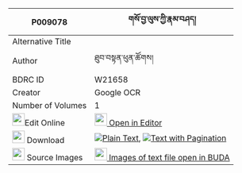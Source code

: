 |P009078|གསོ་བྱ་ལུས་ཀྱི་རྣམ་བཤད། 
| --- | --- 
|Alternative Title |
|Author| ཐུབ་བསྟན་ཕུན་ཚོགས།
|BDRC ID | W21658
|Creator | Google OCR
|Number of Volumes| 1
|<img width="25" src="https://img.icons8.com/color/25/000000/edit-property.png">Edit Online| [<img width="25" src="https://avatars.githubusercontent.com/u/45091458?s=200&v=4"> Open in Editor](http://editor.openpecha.org/P009078)
|<img width="25" src="https://img.icons8.com/fluent/48/000000/download-2.png"/>  Download | [![](https://img.icons8.com/color/20/000000/txt.png)Plain Text](https://github.com/Openpecha/P009078/releases/download/v1/so_ja_lu_kyi_namshe_plain_P009078.zip), [![](https://img.icons8.com/color/20/000000/txt.png)Text with Pagination](https://github.com/Openpecha/P009078/releases/download/v1/so_ja_lu_kyi_namshe_pages_P009078.zip)
|<img width="25" src="https://img.icons8.com/plasticine/100/000000/pictures-folder.png"/>  Source Images | [<img width="25" src="https://library.bdrc.io/icons/BUDA-small.svg"> Images of text file open in BUDA](https://library.bdrc.io/show/bdr:W21658)